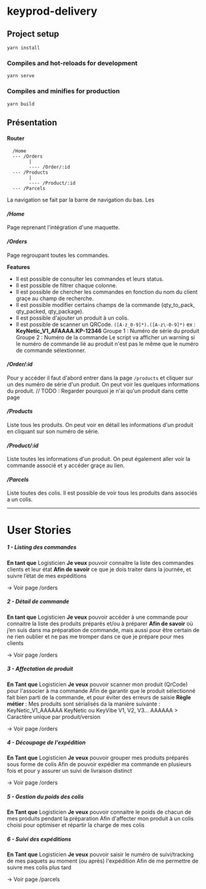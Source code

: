 # keyprod-delivery

## Project setup
```
yarn install
```

### Compiles and hot-reloads for development
```
yarn serve
```

### Compiles and minifies for production
```
yarn build
```

## Présentation

#### Router

```
  /Home
  --- /Orders
        |
        ---- /Order/:id
  --- /Products
        |
        ---- /Product/:id
  --- /Parcels
```

La navigation se fait par la barre de navigation du bas. Les 

#### **_/Home_**
Page reprenant l'intégration d'une maquette.

#### **_/Orders_**
Page regroupant toutes les commandes. 

**Features**
- Il est possible de consulter les commandes et leurs status. 
- Il est possible de filtrer chaque colonne. 
- Il est possible de chercher les commandes en fonction du nom du client graçe au champ de recherche.
- Il est possible modifier certains champs de la commande (qty_to_pack, qty_packed, qty_package).
- Il est possible d'ajouter un produit à un colis.
- Il est possible de scanner un QRCode. 
  `([A-z_0-9]*).([A-z\-0-9]*)` ex : **KeyNetic_V1_AFAAAA.KP-12346**
  Groupe 1 : Numéro de série du produit
  Groupe 2 : Numéro de la commande
  Le script va afficher un warning si le numéro de commande lié au produit n'est pas le même que le numéro de commande sélextionner.

#### **_/Order/:id_**
Pour y accéder il faut d'abord entrer dans la page `/products` et cliquer sur un des numéro de série d'un produit.
On peut voir les quelques informations du produit.
// TODO : Regarder pourquoi je n'ai qu'un produit dans cette page

#### **_/Products_**
Liste tous les produits. On peut voir en détail les informations d'un produit en cliquant sur son numéro de série.

#### **_/Product/:id_**
Liste toutes les informations d'un produit. On peut également aller voir la commande associé et y accéder graçe au lien.

#### **_/Parcels_**
Liste toutes des colis. Il est possible de voir tous les produits dans associés a un colis.

-----

# User Stories

##### 1 - Listing des commandes

**En tant que** Logisticien
**Je veux** pouvoir connaitre la liste des commandes clients et leur état
**Afin de savoir** ce que je dois traiter dans la journée, et suivre l’état de mes expéditions

-> Voir page /orders

##### 2 - Détail de commande

**En tant que** Logisticien
**Je veux** pouvoir accéder à une commande pour connaitre la liste des produits préparés et/ou à préparer
**Afin de savoir** où j’en suis dans ma préparation de commande, mais aussi pour être certain de ne rien oublier et ne pas me tromper dans ce que je prépare pour mes clients

-> Voir page /orders

##### 3 - Affectation de produit

**En Tant que** Logisticien
**Je veux** pouvoir scanner mon produit (QrCode) pour l'associer à ma commande
Afin de garantir que le produit sélectionné fait bien parti de la commande, et pour éviter des erreurs de saisie
**Règle métier** : Mes produits sont sérialisés da la manière suivante : KeyNetic_V1_AAAAAA
KeyNetic ou KeyVibe
V1, V2, V3...
AAAAAA > Caractère unique par produit/version
 
-> Voir page /orders

##### 4 - Découpage de l'expédition

**En Tant que** Logisticien
**Je veux** pouvoir grouper mes produits préparés sous forme de colis
Afin de pouvoir expédier ma commande en plusieurs fois et pour y assurer un suivi de livraison distinct

-> Voir page /orders

##### 5 - Gestion du poids des colis

**En Tant que** Logisticien
**Je veux** pouvoir connaitre le poids de chacun de mes produits pendant la préparation
Afin d'affecter mon produit à un colis choisi pour optimiser et répartir la charge de mes colis 

##### 6 - Suivi des expéditions

**En Tant que** Logisticien
**Je veux** pouvoir saisir le numéro de suivi/tracking de mes paquets au moment (ou après) l'expédition
Afin de me permettre de suivre mes colis plus tard

-> Voir page /parcels